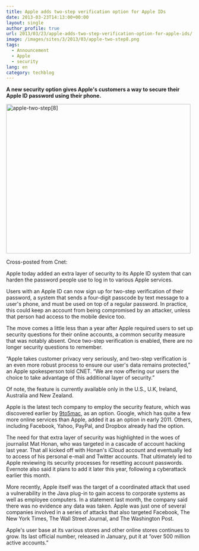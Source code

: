 ```yaml
---
title: Apple adds two-step verification option for Apple IDs
date: 2013-03-23T14:13:00+00:00
layout: single
author_profile: true
url: 2013/03/23/apple-adds-two-step-verification-option-for-apple-ids/
image: /images/sites/3/2013/03/apple-two-step8.png
tags:
  - Announcement
  - Apple
  - security
lang: en
category: techblog
---
```

**A new security option gives Apple's customers a way to secure their Apple ID password using their phone.**

[<img class="alignnone size-full wp-image-6496" alt="apple-two-step[8]" src="/images/2013/03/apple-two-step8.png" width="496" height="402" srcset="/images/sites/3/2013/03/apple-two-step8.png 496w, /images/sites/3/2013/03/apple-two-step8-300x243.png 300w" sizes="(max-width: 496px) 100vw, 496px" />](/images/2013/03/apple-two-step8.png)

Cross-posted from Cnet:

Apple today added an extra layer of security to its Apple ID system that can harden the password people use to log in to various Apple services.

Users with an Apple ID can now sign up for two-step verification of their password, a system that sends a four-digit passcode by text message to a user's phone, and must be used on top of a regular password. In practice, this could keep an account from being compromised by an attacker, unless that person had access to the mobile device too.

The move comes a little less than a year after Apple required users to set up security questions for their online accounts, a common security measure that was notably absent. Once two-step verification is enabled, there are no longer security questions to remember.

“Apple takes customer privacy very seriously, and two-step verification is an even more robust process to ensure our user's data remains protected,” an Apple spokesperson told CNET. “We are now offering our users the choice to take advantage of this additional layer of security.”

Of note, the feature is currently available only in the U.S., U.K, Ireland, Australia and New Zealand.

Apple is the latest tech company to employ the security feature, which was discovered earlier by <a href="http://9to5mac.com/2013/03/21/apple-beefs-up-icloud-apple-id-security-with-two-step-verification/" target="_blank">9to5mac</a>, as an option. Google, which has quite a few more online services than Apple, added it as an option in early 2011. Others, including Facebook, Yahoo, PayPal, and Dropbox already had the option.

The need for that extra layer of security was highlighted in the woes of journalist Mat Honan, who was targeted in a cascade of account hacking last year. That all kicked off with Honan's iCloud account and eventually led to access of his personal e-mail and Twitter accounts. That ultimately led to Apple reviewing its security processes for resetting account passwords. Evernote also said it plans to add it later this year, following a cyberattack earlier this month.

More recently, Apple itself was the target of a coordinated attack that used a vulnerability in the Java plug-in to gain access to corporate systems as well as employee computers. In a statement last month, the company said there was no evidence any data was taken. Apple was just one of several companies involved in a series of attacks that also targeted Facebook, The New York Times, The Wall Street Journal, and The Washington Post.

Apple's user base at its various stores and other online stores continues to grow. Its last official number, released in January, put it at “over 500 million active accounts.”